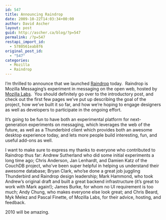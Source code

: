 ```yaml
---
id: 547
title: Announcing Raindrop
date: 2009-10-22T14:03:34+00:00
author: David Ascher
layout: post
guid: http://ascher.ca/blog/?p=547
permalink: /?p=547
restapi_import_id:
  - 5780561eab8f6
original_post_id:
  - "547"
categories:
  - Mozilla
  - Raindrop
---
```

I&#8217;m thrilled to announce that we launched [Raindrop](http://labs.mozilla.com/raindrop) today.  Raindrop is Mozilla Messaging&#8217;s experiment in messaging on the open web, hosted by [Mozilla Labs](http://labs.mozilla.com/).  You should definitely go over to the introductory post, and check out the first few pages we&#8217;ve put up describing the goal of the project, how we&#8217;ve built it so far, and how we&#8217;re hoping to engage designers as well as developers to participate in the ongoing effort.

It&#8217;s going to be fun to have both an experimental platform for next-generation experiments on messaging, which leverages the web of the future, as well as a Thunderbird client which provides both an awesome desktop experience today, and lets more people build interesting, fun, and useful add-ons as well.

I want to make sure to express my thanks to everyone who contributed to Raindrop thus far: Andrew Sutherland who did some initial experiments a long time ago; Chris Anderson, Jan Lenhardt, and Damien Katz of the CouchDB project, who&#8217;ve been super helpful in helping us understand their awesome database; Bryan Clark, who&#8217;se done a great job juggling Thunderbird and Raindrop design leadership; Mark Hammond, who took Andrew&#8217;s original draft and built a great backend infrastructure (it&#8217;s great to work with Mark again!); James Burke, for whom no UI requirement is too much; Andy Chung, who makes everyone else look great; and Chris Beard, Myk Melez and Pascal Finette, of Mozilla Labs, for their advice, hosting, and feedback.

2010 will be amazing.